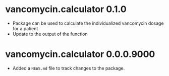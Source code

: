 # vancomycin.calculator 0.1.0

* Package can be used to calculate the individualized vancomycin dosage for a patient
* Update to the output of the function

# vancomycin.calculator 0.0.0.9000

* Added a `NEWS.md` file to track changes to the package.
